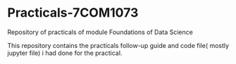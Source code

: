 # Practicals-7COM1073
Repository of practicals of module Foundations of Data Science

This repository contains the practicals follow-up guide and code file( mostly jupyter file) i had done for the practical.  
